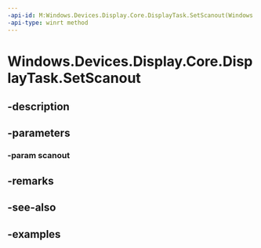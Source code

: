 ```yaml
---
-api-id: M:Windows.Devices.Display.Core.DisplayTask.SetScanout(Windows.Devices.Display.Core.DisplayScanout)
-api-type: winrt method
---
```


<!-- Method syntax.
public void DisplayTask.SetScanout(DisplayScanout scanout)
-->

# Windows.Devices.Display.Core.DisplayTask.SetScanout

## -description

## -parameters
### -param scanout

## -remarks

## -see-also

## -examples

